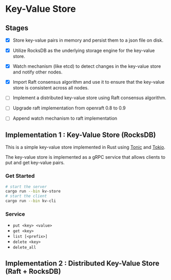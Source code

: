 # Key-Value Store

## Stages
- [x] Store key-value pairs in memory and persist them to a json file on disk.
- [x] Utilize RocksDB as the underlying storage engine for the key-value store.
- [x] Watch mechanism (like etcd) to detect changes in the key-value store and notify other nodes.
- [x] Import Raft consensus algorithm and use it to ensure that the key-value store is consistent across all nodes.
- [ ] Implement a distributed key-value store using Raft consensus algorithm.
- [ ] Upgrade raft implementation from openraft 0.8 to 0.9
- [ ] Append watch mechanism to raft implementation


## Implementation 1 : Key-Value Store (RocksDB)

This is a simple key-value store implemented in Rust using [Tonic](https://github.com/hyperium/tonic) and [Tokio](https://github.com/tokio-rs/tokio).

The key-value store is implemented as a gRPC service that allows clients to put and get key-value pairs.

### Get Started
```bash
# start the server
cargo run --bin kv-store 
# start the client
cargo run --bin kv-cli
```

### Service
- `put <key> <value>`
- `get <key>`
- `list [<prefix>]`
- `delete <key>`
- `delete_all`

## Implementation 2 : Distributed Key-Value Store (Raft + RocksDB)